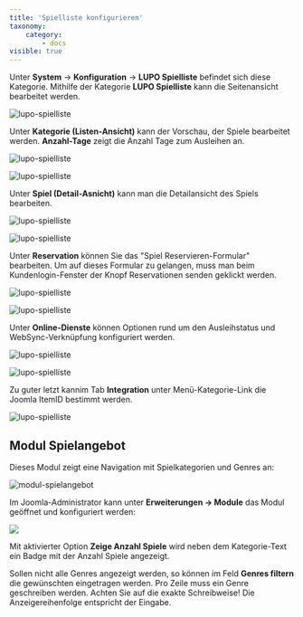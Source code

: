 ```yaml
---
title: 'Spielliste konfigurieren'
taxonomy:
    category:
        - docs
visible: true
---
```


Unter **System** → **Konfiguration** → **LUPO Spielliste** befindet sich diese Kategorie. Mithilfe der Kategorie **LUPO Spielliste** kann die Seitenansicht bearbeitet werden.

![lupo-spielliste](../../images/com_lupo_options_categories.png)

Unter **Kategorie (Listen-Ansicht)** kann der Vorschau, der Spiele bearbeitet werden. **Anzahl-Tage** zeigt die Anzahl Tage zum Ausleihen an.

![lupo-spielliste](../../images/com_lupo_options_category.png)

![lupo-spielliste](../../images/neue-spiele.png)

Unter **Spiel (Detail-Asnicht)** kann man die Detailansicht des Spiels bearbeiten. 

![lupo-spielliste](../../images/com_lupo_options_detailview.png)

![lupo-spielliste](../../images/spiel-detailansicht.png)

Unter **Reservation** können Sie das "Spiel Reservieren-Formular" bearbeiten. Um auf dieses Formular zu gelangen, muss man beim Kundenlogin-Fenster der Knopf <span class="btn-lupo">Reservationen senden</span> geklickt werden.

![lupo-spielliste](../../images/com_lupo_options_reservation.png)

![lupo-spielliste](../../images/spiel-reservieren.png)

Unter **Online-Dienste** können Optionen rund um den Ausleihstatus und WebSync-Verknüpfung konfiguriert werden.

![lupo-spielliste](../../images/com_lupo_options_online_services.png)

![lupo-spielliste](../../images/ausleihstatus-bild.png)

Zu guter letzt kannim Tab **Integration** unter Menü-Kategorie-Link die Joomla ItemID bestimmt werden.

![lupo-spielliste](../../images/com_lupo_options_integration.png)

## Modul Spielangebot

Dieses Modul zeigt eine Navigation mit Spielkategorien und Genres an: 

![modul-spielangebot](../../images/modul-spielangebot.png)

Im Joomla-Administrator kann unter **Erweiterungen → Module** das Modul geöffnet und konfiguriert werden:

![](../../images/modul-spielkategorien-optionen.png)

Mit aktivierter Option **Zeige Anzahl Spiele** wird neben dem Kategorie-Text ein Badge mit der Anzahl Spiele angezeigt.

Sollen nicht alle Genres angezeigt werden, so können im Feld **Genres filtern** die gewünschten eingetragen werden. Pro Zeile muss ein Genre geschreiben werden. Achten Sie auf die exakte Schreibweise! Die Anzeigereihenfolge entspricht der Eingabe. 

